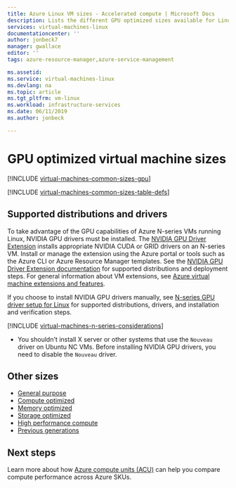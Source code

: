 ```yaml
---
title: Azure Linux VM sizes - Accelerated compute | Microsoft Docs
description: Lists the different GPU optimized sizes available for Linux virtual machines in Azure. Lists information about the number of vCPUs, data disks and NICs as well as storage throughput and network bandwidth for sizes in this series.
services: virtual-machines-linux
documentationcenter: ''
author: jonbeck7
manager: gwallace
editor: ''
tags: azure-resource-manager,azure-service-management

ms.assetid: 
ms.service: virtual-machines-linux
ms.devlang: na
ms.topic: article
ms.tgt_pltfrm: vm-linux
ms.workload: infrastructure-services
ms.date: 06/11/2019
ms.author: jonbeck

---
```


# GPU optimized virtual machine sizes

[!INCLUDE [virtual-machines-common-sizes-gpu](../../../includes/virtual-machines-common-sizes-gpu.md)]


[!INCLUDE [virtual-machines-common-sizes-table-defs](../../../includes/virtual-machines-common-sizes-table-defs.md)]

## Supported distributions and drivers

To take advantage of the GPU capabilities of Azure N-series VMs running Linux, NVIDIA GPU drivers must be installed. The [NVIDIA GPU Driver Extension](../extensions/hpccompute-gpu-linux.md) installs appropriate NVIDIA CUDA or GRID drivers on an N-series VM. Install or manage the extension using the Azure portal or tools such as the Azure CLI or Azure Resource Manager templates. See the [NVIDIA GPU Driver Extension documentation](../extensions/hpccompute-gpu-linux.md) for supported distributions and deployment steps. For general information about VM extensions, see [Azure virtual machine extensions and features](../extensions/overview.md).

If you choose to install NVIDIA GPU drivers manually, see [N-series GPU driver setup for Linux](n-series-driver-setup.md) for supported distributions, drivers, and installation and verification steps.


[!INCLUDE [virtual-machines-n-series-considerations](../../../includes/virtual-machines-n-series-considerations.md)]

* You shouldn't install X server or other systems that use the `Nouveau` driver on Ubuntu NC VMs. Before installing NVIDIA GPU drivers, you need to disable the `Nouveau` driver.  

## Other sizes
- [General purpose](sizes-general.md)
- [Compute optimized](sizes-compute.md)
- [Memory optimized](sizes-memory.md)
- [Storage optimized](sizes-storage.md)
- [High performance compute](sizes-hpc.md)
- [Previous generations](sizes-previous-gen.md)

## Next steps
Learn more about how [Azure compute units (ACU)](acu.md) can help you compare compute performance across Azure SKUs.